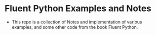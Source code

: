 # Fluent Python Examples and Notes

- This repo is a collection of Notes and implementation of various examples, and some other code from the book Fluent Python.
